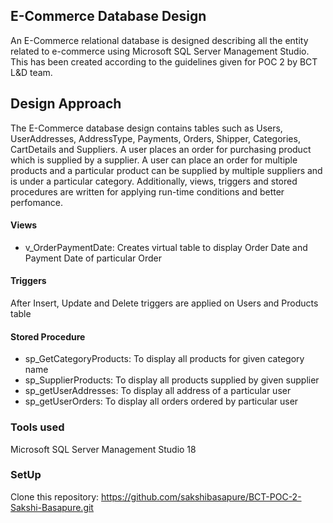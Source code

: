 ## E-Commerce Database Design
An E-Commerce relational database is designed describing all the entity related to e-commerce using Microsoft SQL Server Management Studio. This has been created according to the guidelines given for POC 2 by BCT L&D team.

## Design Approach
The E-Commerce database design contains tables such as Users, UserAddresses, AddressType, Payments, Orders, Shipper, Categories, CartDetails and Suppliers. A user places an order for purchasing product which is supplied by a supplier. A user can place an order for multiple products and a particular product can be supplied by multiple suppliers and is under a particular category. Additionally, views, triggers and stored procedures are written for applying run-time conditions and better perfomance.

#### Views
* v_OrderPaymentDate: Creates virtual table to display Order Date and Payment Date of particular Order

#### Triggers
After Insert, Update and Delete triggers are applied on Users and Products table

#### Stored Procedure
* sp_GetCategoryProducts: To display all products for given category name
* sp_SupplierProducts: To display all products supplied by given supplier
* sp_getUserAddresses: To display all address of a particular user
* sp_getUserOrders: To display all orders ordered by particular user


### Tools used
 Microsoft SQL Server Management Studio 18
 
 ### SetUp
 Clone this repository: https://github.com/sakshibasapure/BCT-POC-2-Sakshi-Basapure.git

